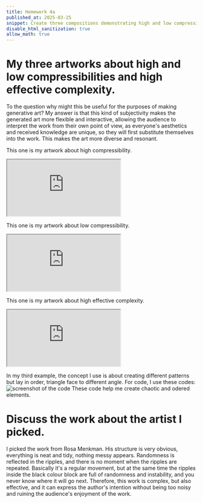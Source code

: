 ```yaml
---
title: Homework 4a
published_at: 2025-03-25
snippet: Create three compositions demonstrating high and low compressibilities and high effective complexity. Explain my thoughts toward the paper. Discuss the work about the artist I picked.
disable_html_sanitization: true
allow_math: true
---
```


# My three artworks about high and low compressibilities and high effective complexity.

To the question why might this be useful for the purposes of making generative art?
My answer is that this kind of subjectivity makes the generated art more flexible and interactive, allowing the audience to interpret the work from their own point of view, as everyone's aesthetics and received knowledge are unique, so they will first substitute themselves into the work. This makes the art more diverse and resonant.

This one is my artwork about high compressibility.

<iframe id="high compressibility" src="https://editor.p5js.org/jinhuiliang01/sketches/bQxevYc5p"></iframe>

<script type="module">

    const iframe  = document.getElementById (`high compressibility`)
    iframe.width  = iframe.parentNode.scrollWidth
    iframe.height = iframe.width * 9 / 16 + 42

</script>

This one is my artwork about low compressibility.

<iframe id="low compressibility" src="https://editor.p5js.org/jinhuiliang01/sketches/AqJx7AVys"></iframe>

<script type="module">

    const iframe  = document.getElementById (`low compressibility`)
    iframe.width  = iframe.parentNode.scrollWidth
    iframe.height = iframe.width * 9 / 16 + 42

</script>

This one is my artwork about high effective complexity.

<iframe id="high effective complexity" src="https://editor.p5js.org/jinhuiliang01/sketches/Bo-ZGA4MO"></iframe>

<script type="module">

    const iframe  = document.getElementById (`high effective complexity`)
    iframe.width  = iframe.parentNode.scrollWidth
    iframe.height = iframe.width * 9 / 16 + 42

</script>

In my third example, the concept I use is about creating different patterns but lay in order, triangle face to different angle. For code, I use these codes:
![screenshot of the code](/w04s1/screenshot1.png)
These code help me create chaotic and odered elements.

# Discuss the work about the artist I picked.

I picked the work from Rosa Menkman. His structure is very obvious, everything is neat and tidy, nothing messy appears. Randomness is reflected in the ripples, and there is no moment when the ripples are repeated. Basically it's a regular movement, but at the same time the ripples inside the black colour block are full of randomness and instability, and you never know where it will go next. Therefore, this work is complex, but also effective, and it can express the author's intention without being too noisy and ruining the audience's enjoyment of the work.
